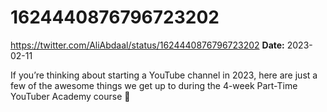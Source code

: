 # 1624440876796723202
https://twitter.com/AliAbdaal/status/1624440876796723202
**Date:** 2023-02-11

If you’re thinking about starting a YouTube channel in 2023, here are just a few of the awesome things we get up to during the 4-week Part-Time YouTuber Academy course 🧵
